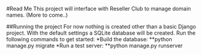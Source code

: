 #Read Me
This project will interface with Reseller Club to manage domain names.
(More to come..)

##Running the project
For now nothing is created other than a basic Django project. With the default settings a SQLite database will be created.
Run the following commands to get started:
*Build the database:
**python manage.py migrate
*Run a test server:
**python manage.py runserver